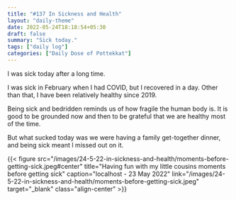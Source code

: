 ```yaml
---
title: "#137 In Sickness and Health"
layout: "daily-theme"
date: 2022-05-24T18:18:54+05:30
draft: false
summary: "Sick today."
tags: ["daily log"]
categories: ["Daily Dose of Pottekkat"]
---
```


I was sick today after a long time.

I was sick in February when I had COVID, but I recovered in a day. Other than that, I have been relatively healthy since 2019.

Being sick and bedridden reminds us of how fragile the human body is. It is good to be grounded now and then to be grateful that we are healthy most of the time.

But what sucked today was we were having a family get-together dinner, and being sick meant I missed out on it.

{{< figure src="/images/24-5-22-in-sickness-and-health/moments-before-getting-sick.jpeg#center" title="Having fun with my little cousins moments before getting sick" caption="localhost - 23 May 2022" link="/images/24-5-22-in-sickness-and-health/moments-before-getting-sick.jpeg" target="_blank" class="align-center" >}}
